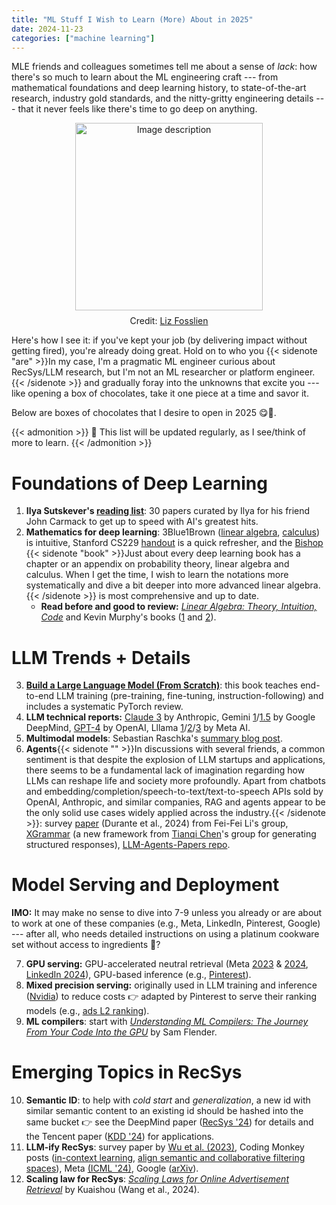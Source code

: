 ```yaml
---
title: "ML Stuff I Wish to Learn (More) About in 2025"
date: 2024-11-23
categories: ["machine learning"]
---
```


MLE friends and colleagues sometimes tell me about a sense of *lack*: how there's so much to learn about the ML engineering craft --- from mathematical foundations and deep learning history, to state-of-the-art research, industry gold standards, and the nitty-gritty engineering details --- that it never feels like there's time to go deep on anything.

<div style="display: flex; justify-content: center; align-items: center; flex-direction: column;">
  <figure style="margin: 0; text-align: center;">
    <img src="https://www.dropbox.com/scl/fi/mupdtd7fuolajkav4t0a5/315980733_528828279256236_9045916108072816684_n.jpg?rlkey=zk08zehs7uja0hlu3t7tk3f3q&st=bwby1re1&raw=1" alt="Image description" style="width: 300px; margin: 0 auto;">
    <figcaption style="margin-top: 8px;">Credit: <a href="https://www.fosslien.com/" target="_blank" rel="noopener noreferrer">Liz Fosslien</a></figcaption>
  </figure>
</div>

Here's how I see it: if you've kept your job (by delivering impact without getting fired), you're already doing great. Hold on to who you {{< sidenote "are" >}}In my case, I'm a pragmatic ML engineer curious about RecSys/LLM research, but I'm not an ML researcher or platform engineer.{{< /sidenote >}} and gradually foray into the unknowns that excite you --- like opening a box of chocolates, take it one piece at a time and savor it.

Below are boxes of chocolates that I desire to open in 2025 😋🍫. 

{{< admonition >}}
👀 This list will be updated regularly, as I see/think of more to learn.
{{< /admonition >}}

# Foundations of Deep Learning
1. **Ilya Sutskever's [reading list](https://arc.net/folder/D0472A20-9C20-4D3F-B145-D2865C0A9FEE)**: 30 papers curated by Ilya for his friend John Carmack to get up to speed with AI's greatest hits.
2. **Mathematics for deep learning**: 3Blue1Brown ([linear algebra](https://www.3blue1brown.com/topics/linear-algebra), [calculus](https://www.3blue1brown.com/topics/calculus)) is intuitive, Stanford CS229 [handout](https://github.com/ctanujit/lecture-notes/blob/main/ML/Mathematics%20for%20Machine%20Learning%20by%20Stanford%20University.pdf) is a quick refresher, and the [Bishop](https://www.bishopbook.com/) {{< sidenote "book" >}}Just about every deep learning book has a chapter or an appendix on probability theory, linear algebra and calculus. When I get the time, I wish to learn the notations more systematically and dive a bit deeper into more advanced linear algebra.{{< /sidenote >}} is most comprehensive and up to date.
      - **Read before and good to review:** [*Linear Algebra: Theory, Intuition, Code*](https://www.amazon.com/Linear-Algebra-Theory-Intuition-Code/dp/9083136604) and Kevin Murphy's books ([1](https://probml.github.io/pml-book/book1.html) and [2](https://probml.github.io/pml-book/book2.html)).

# LLM Trends + Details 
3. [**Build a Large Language Model (From Scratch)**](https://www.manning.com/books/build-a-large-language-model-from-scratch): this book teaches end-to-end LLM training (pre-training, fine-tuning, instruction-following) and includes a systematic PyTorch review.
4. **LLM technical reports:** [Claude 3](https://www-cdn.anthropic.com/de8ba9b01c9ab7cbabf5c33b80b7bbc618857627/Model_Card_Claude_3.pdf) by Anthropic, Gemini [1](https://arxiv.org/abs/2312.11805)/[1.5](https://arxiv.org/abs/2403.05530) by Google DeepMind, [GPT-4](https://arxiv.org/abs/2303.08774) by OpenAI, Lllama [1](https://arxiv.org/abs/2302.13971)/[2](https://arxiv.org/abs/2307.09288)/[3](https://ai.meta.com/research/publications/the-llama-3-herd-of-models/) by Meta AI.
5. **Multimodal models**: Sebastian Raschka's [summary blog post](https://sebastianraschka.com/blog/2024/understanding-multimodal-llms.html).
6. **Agents**{{< sidenote "" >}}In discussions with several friends, a common sentiment is that despite the explosion of LLM startups and applications, there seems to be a fundamental lack of imagination regarding how LLMs can reshape life and society more profoundly. Apart from chatbots and embedding/completion/speech-to-text/text-to-speech APIs sold by OpenAI, Anthropic, and similar companies, RAG and agents appear to be the only solid use cases widely applied across the industry.{{< /sidenote >}}: survey [paper](https://arxiv.org/abs/2401.03568) (Durante et al., 2024) from Fei-Fei Li's group, [XGrammar](https://blog.mlc.ai/2024/11/22/achieving-efficient-flexible-portable-structured-generation-with-xgrammar) (a new framework from [Tianqi Chen](https://tqchen.com/)'s group for generating structured responses), [LLM-Agents-Papers repo](https://github.com/AGI-Edgerunners/LLM-Agents-Papers).


# Model Serving and Deployment

**IMO:** It may make no sense to dive into 7-9 unless you already or are about to work at one of these companies (e.g., Meta, LinkedIn, Pinterest, Google) --- after all, who needs detailed instructions on using a platinum cookware set without access to ingredients 🤑?

7. **GPU serving:** GPU-accelerated neutral retrieval (Meta [2023](https://arxiv.org/abs/2306.04039v1) & [2024](https://arxiv.org/abs/2407.15462), [LinkedIn 2024](https://arxiv.org/abs/2407.13218)), GPU-based inference (e.g., [Pinterest](https://medium.com/@Pinterest_Engineering/gpu-accelerated-ml-inference-at-pinterest-ad1b6a03a16d)).
8. **Mixed precision serving:** originally used in LLM training and inference ([Nvidia](https://docs.nvidia.com/deeplearning/performance/mixed-precision-training/index.html)) to reduce costs 👉 adapted by Pinterest to serve their ranking models (e.g., [ads L2 ranking](https://docs.nvidia.com/deeplearning/performance/mixed-precision-training/index.html)).
9. **ML compilers**: start with [*Understanding ML Compilers: The Journey From Your Code Into the GPU*](https://substack.com/home/post/p-151758494) by Sam Flender.


# Emerging Topics in RecSys
10. **Semantic ID**: to help with *cold start* and *generalization*, a new id with similar semantic content to an existing id should be hashed into the same bucket 👉 see the DeepMind paper ([RecSys '24](https://arxiv.org/pdf/2306.08121)) for details and the Tencent paper ([KDD '24](https://arxiv.org/abs/2403.00793)) for applications.
11. **LLM-ify RecSys**: survey paper by [Wu et al. (2023)](https://arxiv.org/abs/2305.19860), Coding Monkey posts ([in-context learning](https://pyemma.github.io/How-to-use-GPT-for-recommendation-task/), [align semantic and collaborative filtering spaces](https://pyemma.github.io/Machine-Learning-System-Design-Sparse-Features/)), Meta [(ICML '24)](https://arxiv.org/abs/2402.17152), Google ([arXiv](https://arxiv.org/abs/2409.11699)).
12. **Scaling law for RecSys**: [*Scaling Laws for Online Advertisement Retrieval*](https://arxiv.org/abs/2411.13322) by Kuaishou (Wang et al., 2024).
